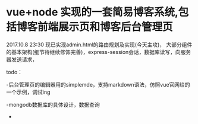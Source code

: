 # vue+node 实现的一套简易博客系统,包括博客前端展示页和博客后台管理页

2017.10.8 23:30
现已实现admin.html的路由规划及实现(今天主攻)，
大部分组件的基本架构(细节待继续修饰完善)，express-session会话，数据库读写，向服务器发送请求，

todo：

-后台管理页的编辑器用的simplemde，支持markdown语法，仿照vue官网给的一个示例，调试ing

-mongodb数据库的具体设计，数据查询

-









